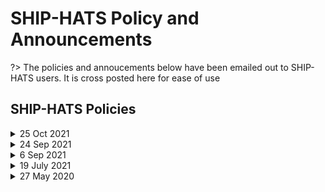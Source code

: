 # SHIP-HATS Policy and Announcements

?> The policies and annoucements below have been emailed out to SHIP-HATS users. It is cross posted here for ease of use

## SHIP-HATS Policies

<details>
 <summary> 25 Oct 2021</summary><br>
 
### 25 Oct 2021
In the view of improving our service capability and operation efficiency, SHIP-HATS will be performing phase-1 Bamboo plans clean-up activities by deleting suspended or disabled plans (older than a year ago). Additionally,  we will contact high usage tenants separately to assist them on Plan expiry configurations and housekeeping settings.

We seek your help to housekeep the older plans at your end. On 10th Nov ‘21,  disabled plans older than 1 year will be deleted.  As we continually seek to improve our solutions, we encourage you to refer to the [Bamboo Plans - Housekeep best practices](https://confluence.ship.gov.sg/display/SHIP/Bamboo+clean+up+and+best+practices) – the confluence page documentation with more details.   

 
#### FAQs

**1. What if I want to keep one or few of disabled plans for our future reference?**
We strongly recommend you to housekeep them at your local environment. However you can still change the configuration at SHIP-HATS Bamboo system by updating the plan from disabled to enable state.

**2. Will there be any notification send to agency what are all the disabled plans were terminated?**
No notification will be sent to the agency. Please work with your project admin and do necessary housekeeping actions.

**3.What are all the resources will be removed by deleting the suspended or disabled plans?**
Deleting a plan completely removes from SHIP-HATS Bamboo system. FYI deleting a plan also delete its branch plans from Bamboo. [Note: If your source code(s) configured in Bitbucket repo and branch, no impact to these linked bitbucket repos]. Kindly review all your disabled / suspended plans and contact us if you have any concern before 10th Nov ‘21.

**4. I have bamboo plans configured in SHIP-HATS; Am I able to delete or housekeep the plans by myself?**
Yes. Users with “Admin” permission to the project plans; able to perform Delete Plan action. If not, please work with the Project admin for the requested.
Do you have any recommended Bamboo Plan configurations for SHIP-HATS plans?
Tenants are expected not to keep more than 10 last builds per plan. After successful build, the plan resources (eg, artifacts, build logs) expiry should keep as minimal as possible. Our default recommended expiry is after 3 days of build and release artifacts.
 

Agencies are reminded NOT to override the default SHIP-HATS Bamboo Plan configuration for any of your plans. Please contact us if you need any exemption or assist from us.  
 
  </details>
 
<details>
 <summary> 24 Sep 2021 </summary><br>
 
### 24 Sep 2021
SHIP-HATS will be adding a clean-up policy to the Nexus Repositories to remove old binary repos and artifacts published 6 months ago, which will take effect from 11th Oct 2021.  This Policy is aimed at service maintenance and performance improvement. 

From 11th Oct ‘21 onwards, older artifacts in your nexus repositories will be deleted automatically without any notification. We request agencies to do periodical review of repositories and large blobstores and housekeep them at your end.  As we continually seek to improve our solutions, we encourage you to refer to the [Nexus Repository - Cleanup Policies](https://help.sonatype.com/repomanager3/repository-management/cleanup-policies) – the Sonatype documentation with more details. 

Questions? 

For further queries, please contact SHIP-HATS Operation support via email at enquiries_ship@tech.gov.sg, and if you have any feedback on product improvements, feel free to let us know at https://go.gov.sg/she.



#### FAQs

**1. How to check which repositories are using the most space?**

Please contact your repo administrator to have a check on this.   

**2. Will there be any notification send to agency when the older artifacts are purged?**

No notification will be sent to the agency. Please do periodical review and do necessary housekeeping of Repos, images and artifacts at your end. Do contact us if you require any support.

  </details>


<details>
 <summary> 6 Sep 2021 </summary><br>
### 6 Sep 2021
SHIP-HATS will be implementing an Authenticated Request Limits (Throttling Policy) to Bitbucket service for all tenants, which will take effect from 15th  Sep 2021. This Policy is aimed at improving service stability and performance improvement.

In the view of recent utilization of bitbucket usage patterns, a token bucket algorithm will be introduced to bitbucket users consuming the services. As we continually seek to improve our solutions, we encourage you to refer to the Bitbucket Rate Limiting – the Atlassian documentation with more details.  

**Bitbucket Rate Limiting Policy**

Find below the guideline for tenants with this Rate limiting setting turned ON.
| **Guideline** | **Action Required** |
| --| -- |
|1. From 15 Sep ‘21 onwards, Rate limiting will be imposed and token bucket size and token bucket fill rate configured with the default settings.  | Review your build plans and requests regularly. If you are receiving returned error code 429 (ie when too many requests in a given amount of time);  look for the below options to mitigate the impact of rate-limiting </br> - Suggest users to review their code/scripts that the requests are not made in large bursts. </br> - Spread your requests. Use multiple users and split repos to perform the request rather than stick with one user. </br> - Cache API calls for at least a few seconds, and try to avoid making repetitive API calls. </br> - Avoid tight loops by writing scripts that wait for each REST request to finish before a new one is fired.</br> </br>If any of the above doesn’t help, please reach out to us SHIP-HATS Service Desk for further advice. |
| 2. Agencies with reasonable bitbucket requests as standard operational. | Nil |
| 3. Agencies are reminded NOT to perform load test or massive requests. | Nil. You will be receiving 429 returned error if your requests exceeded the rate limit configured and do necessary mitigation |

Questions?

For further queries, please contact SHIP-HATS Operation support via email at enquiries_ship@tech.gov.sg, and if you have any feedback on product improvements, feel free to let us know at https://go.gov.sg/she.



**FAQs**

**1. Where and how can we see request counts on our Bitbucket requests (eg. Git, SSH, Push/Pull commits)?**

There is currently no way for end-users to check this. If you experience any issues due to any integration of plugins or tools, contact SHIP-HATS Service Desk team to assess and advise on it.  

**2. Will there be any notification send to agency when rate limit is exceeded?**

No notification will be sent for termination. Please monitor your build plans and responses received on the requests at your end.

**3. Shall I request to increase the rate limit?**

SHIP-HATS will not recommend to increase the rate limit which will have an impact to system stability and performance. Perhaps you may try out the possible mitigation options shared above to reduce the impact. You can reach out to us to assess your use cases and suggest further.  Kindly note that we will assess the need on a case-by-case basis.

 </details>
 
<details>
 <summary> 19 July 2021</summary><br>

### 19 July 2021
SHIP-HATS will be implementing a Fair Usage Policy for the use of Bamboo Elastic Agents, which will take effect from 1st Aug 2021. This Policy is aimed at improving the developer experience so that all our users can run their Bamboo plans in a timely manner.

**Feedback on Bamboo Agent Utilisation**

We reviewed feedback that we have received through various channels such as the DevSatisfaction Survey, and via service tickets that you have raised. We found that common feedback centered around the unavailability of bamboo agents. Since then, we have been monitoring the bamboo agent usage patterns and have been able to work with some of you to spread out your jobs so that most jobs can be picked up quickly. In addition, we have put in place some monitoring tools to centrally monitor bamboo agent utilisation on a regular basis.

**New Fair Usage Policy**

To further reduce bamboo agent waiting times, we are putting in place a Fair Usage Policy with the following guidelines:

| **Guideline** | **Action Required** |
| --| -- |
| From 1 Aug ‘21 onwards, in order to free up resources for the next build, builds taking more than 500 minutes will be terminated automatically without any notification. | Review build plans regularly and reach out to the Service Desk for any specific use-cases that require more than 500 minutes.  We will assess the need on a case-by-case basis. |
|  2. Agencies are recommended to run jobs in their own CI/CD pipeline, only schedule jobs when necessary during low peak hours. | Nil |
|  3. Agencies are reminded NOT to perform load tests using elastic bamboo agents. | Nil |

As we continually seek to improve our solutions, we encourage you to refer to the confluence page, [Bamboo Elastic Agents – Fair Usage guideline](https://confluence.ship.gov.sg/display/SHIP/Bamboo+elastic+agents+-+fair+usage+guideline) for the **latest** Fair Usage Policy guidelines.

**Questions?**

For further queries, please contact SHIP-HATS Operation support via email at enquiries_ship@tech.gov.sg, and if you have any feedback on product improvements, feel free to let us know at https://go.gov.sg/she.

**FAQs**

**1. We have a scheduled build plan running every month for about 8-9hrs. Can I request for exemption?**

Drop an email to enquiries_ship@tech.gov.sg with more details. Our team will evaluate and advise.

**2. Will there be any notification send to the agency when the build plan is terminated?**

No notification will be sent for termination. Please monitor your build plans regularly and contact us if you require any support.

 </details>
 
<details>
 <summary>  27 May 2020 </summary><br>
### 27 May 2020
As part of our security best practices, please be informed that SHIP will accept VPC endpoint acceptance requests only from GCC Restricted AWS accounts. Service consumers must adhere below the terms and conditions when submitting the VPC end point request to SHIP Service Desk. 

Support request should be raised in SHIP Service Desk by respective project admin (or approved by respective project admin).
Agency should use only **programmatic access** for any VPC end point services connecting with SHIP services.
For non-Restricted accounts; service consumer must seek approval from SHIP team for any new VPC end point requests.  
FYI. New clause will be added in upcoming SHIP Service Agreement which should be formally approved by the agency. For existing approved accounts, SHIP team will make an assessment reach out tenant(s) if required.

Drop us a note if you require any clarifications on this matter.

  </details>
